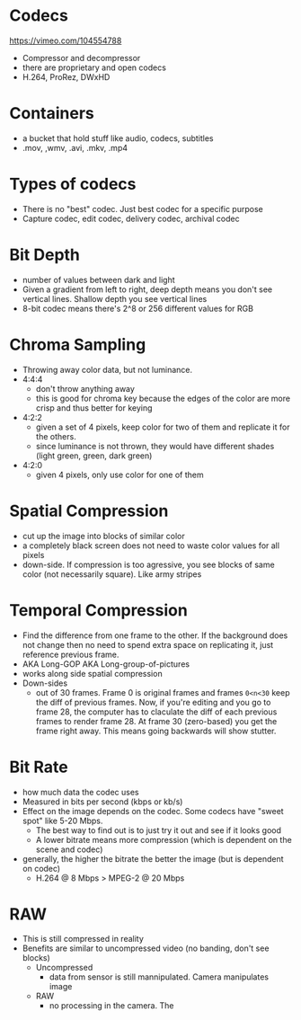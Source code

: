 # Codecs
https://vimeo.com/104554788

- Compressor and decompressor
- there are proprietary and open codecs
- H.264, ProRez, DWxHD
 
# Containers
- a bucket that hold stuff like audio, codecs, subtitles
- .mov, ,wmv, .avi, .mkv, .mp4
 
# Types of codecs
- There is no "best" codec. Just best codec for a specific purpose
- Capture codec, edit codec, delivery codec, archival codec
 
# Bit Depth
- number of values between dark and light
- Given a gradient from left to right, deep depth means you don't see vertical lines. Shallow depth you see vertical lines
- 8-bit codec means there's 2^8 or 256 different values for RGB
 
# Chroma Sampling
- Throwing away color data, but not luminance.
- 4:4:4
	- don't throw anything away
	- this is good for chroma key because the edges of the color are more crisp and thus better for keying
- 4:2:2
	- given a set of 4 pixels, keep color for two of them and replicate it for the others.
	- since luminance is not thrown, they would have different shades (light green, green, dark green)
- 4:2:0
	-  given 4 pixels, only use color for one of them
 
# Spatial Compression
- cut up the image into blocks of similar color
- a completely black screen does not need to waste color values for all pixels
- down-side. If compression is too agressive, you see blocks of same color (not necessarily square). Like army stripes
 
# Temporal Compression
- Find the difference from one frame to the other. If the background does not change then no need to spend extra space on replicating it, just reference previous frame.
- AKA Long-GOP AKA Long-group-of-pictures
- works along side spatial compression
- Down-sides
	- out of 30 frames. Frame 0 is original frames and frames `0<n<30` keep the diff of previous frames. Now, if you're editing and you go to frame 28, the computer has to claculate the diff of each previous frames to render frame 28. At frame 30 (zero-based) you get the frame right away. This means going backwards will show stutter.
 
# Bit Rate
- how much data the codec uses
- Measured in bits per second (kbps or kb/s)
- Effect on the image depends on the codec. Some codecs have "sweet spot" like 5-20 Mbps.
	- The best way to find out is to just try it out and see if it looks good
	- A lower bitrate means more compression (which is dependent on the scene and codec)
- generally, the higher the bitrate the better the image (but is dependent on codec)
	- H.264 @ 8 Mbps > MPEG-2 @ 20 Mbps
 
# RAW
- This is still compressed in reality
- Benefits are similar to uncompressed video (no banding, don't see blocks)
	- Uncompressed
		- 	data from sensor is still mannipulated. Camera manipulates image
	- RAW
		- no processing in the camera. The
               
